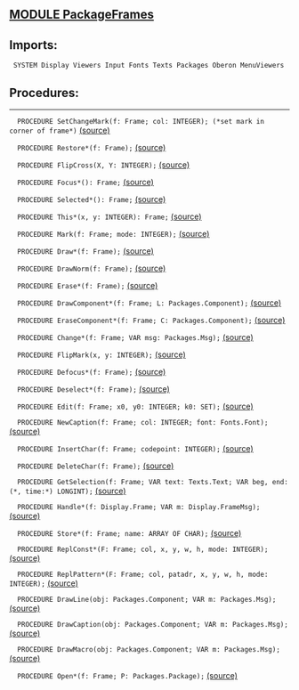 
## [MODULE PackageFrames](https://github.com/io-core/Mod/blob/main/PackageFrames.Mod)

  ## Imports:
` SYSTEM Display Viewers Input Fonts Texts Packages Oberon MenuViewers`

## Procedures:
---

`  PROCEDURE SetChangeMark(f: Frame; col: INTEGER); (*set mark in corner of frame*)` [(source)](https://github.com/io-core/Mod/blob/main/PackageFrames.Mod#L75)


`  PROCEDURE Restore*(f: Frame);` [(source)](https://github.com/io-core/Mod/blob/main/PackageFrames.Mod#L84)


`  PROCEDURE FlipCross(X, Y: INTEGER);` [(source)](https://github.com/io-core/Mod/blob/main/PackageFrames.Mod#L101)


`  PROCEDURE Focus*(): Frame;` [(source)](https://github.com/io-core/Mod/blob/main/PackageFrames.Mod#L112)


`  PROCEDURE Selected*(): Frame;` [(source)](https://github.com/io-core/Mod/blob/main/PackageFrames.Mod#L117)


`  PROCEDURE This*(x, y: INTEGER): Frame;` [(source)](https://github.com/io-core/Mod/blob/main/PackageFrames.Mod#L122)


`  PROCEDURE Mark(f: Frame; mode: INTEGER);` [(source)](https://github.com/io-core/Mod/blob/main/PackageFrames.Mod#L127)


`  PROCEDURE Draw*(f: Frame);` [(source)](https://github.com/io-core/Mod/blob/main/PackageFrames.Mod#L132)


`  PROCEDURE DrawNorm(f: Frame);` [(source)](https://github.com/io-core/Mod/blob/main/PackageFrames.Mod#L137)


`  PROCEDURE Erase*(f: Frame);` [(source)](https://github.com/io-core/Mod/blob/main/PackageFrames.Mod#L142)


`  PROCEDURE DrawComponent*(f: Frame; L: Packages.Component);` [(source)](https://github.com/io-core/Mod/blob/main/PackageFrames.Mod#L147)


`  PROCEDURE EraseComponent*(f: Frame; C: Packages.Component);` [(source)](https://github.com/io-core/Mod/blob/main/PackageFrames.Mod#L152)


`  PROCEDURE Change*(f: Frame; VAR msg: Packages.Msg);` [(source)](https://github.com/io-core/Mod/blob/main/PackageFrames.Mod#L157)


`  PROCEDURE FlipMark(x, y: INTEGER);` [(source)](https://github.com/io-core/Mod/blob/main/PackageFrames.Mod#L162)


`  PROCEDURE Defocus*(f: Frame);` [(source)](https://github.com/io-core/Mod/blob/main/PackageFrames.Mod#L168)


`  PROCEDURE Deselect*(f: Frame);` [(source)](https://github.com/io-core/Mod/blob/main/PackageFrames.Mod#L178)


`  PROCEDURE Edit(f: Frame; x0, y0: INTEGER; k0: SET);` [(source)](https://github.com/io-core/Mod/blob/main/PackageFrames.Mod#L187)


`  PROCEDURE NewCaption(f: Frame; col: INTEGER; font: Fonts.Font);` [(source)](https://github.com/io-core/Mod/blob/main/PackageFrames.Mod#L282)


`  PROCEDURE InsertChar(f: Frame; codepoint: INTEGER);` [(source)](https://github.com/io-core/Mod/blob/main/PackageFrames.Mod#L290)


`  PROCEDURE DeleteChar(f: Frame);` [(source)](https://github.com/io-core/Mod/blob/main/PackageFrames.Mod#L300)


`  PROCEDURE GetSelection(f: Frame; VAR text: Texts.Text; VAR beg, end: (*, time:*) LONGINT);` [(source)](https://github.com/io-core/Mod/blob/main/PackageFrames.Mod#L321)


`  PROCEDURE Handle*(f: Display.Frame; VAR m: Display.FrameMsg);` [(source)](https://github.com/io-core/Mod/blob/main/PackageFrames.Mod#L331)


`  PROCEDURE Store*(f: Frame; name: ARRAY OF CHAR);` [(source)](https://github.com/io-core/Mod/blob/main/PackageFrames.Mod#L391)


`  PROCEDURE ReplConst*(F: Frame; col, x, y, w, h, mode: INTEGER);` [(source)](https://github.com/io-core/Mod/blob/main/PackageFrames.Mod#L397)


`  PROCEDURE ReplPattern*(F: Frame; col, patadr, x, y, w, h, mode: INTEGER);` [(source)](https://github.com/io-core/Mod/blob/main/PackageFrames.Mod#L406)


`  PROCEDURE DrawLine(obj: Packages.Component; VAR m: Packages.Msg);` [(source)](https://github.com/io-core/Mod/blob/main/PackageFrames.Mod#L415)


`  PROCEDURE DrawCaption(obj: Packages.Component; VAR m: Packages.Msg);` [(source)](https://github.com/io-core/Mod/blob/main/PackageFrames.Mod#L437)


`  PROCEDURE DrawMacro(obj: Packages.Component; VAR m: Packages.Msg);` [(source)](https://github.com/io-core/Mod/blob/main/PackageFrames.Mod#L469)


`  PROCEDURE Open*(f: Frame; P: Packages.Package);` [(source)](https://github.com/io-core/Mod/blob/main/PackageFrames.Mod#L492)

